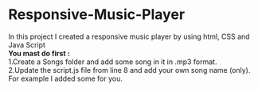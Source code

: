# Responsive-Music-Player
In this project I created a responsive music player by using html, CSS and Java Script<br>
<B>You mast do first : </B><br>
1.Create a Songs folder and add some song in it in .mp3 format.<br>
2.Update the script.js file from line 8 and add your own song name (only). For example I added some for you.
